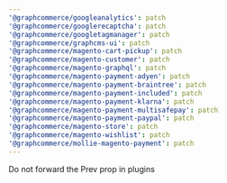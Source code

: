 ```yaml
---
'@graphcommerce/googleanalytics': patch
'@graphcommerce/googlerecaptcha': patch
'@graphcommerce/googletagmanager': patch
'@graphcommerce/graphcms-ui': patch
'@graphcommerce/magento-cart-pickup': patch
'@graphcommerce/magento-customer': patch
'@graphcommerce/magento-graphql': patch
'@graphcommerce/magento-payment-adyen': patch
'@graphcommerce/magento-payment-braintree': patch
'@graphcommerce/magento-payment-included': patch
'@graphcommerce/magento-payment-klarna': patch
'@graphcommerce/magento-payment-multisafepay': patch
'@graphcommerce/magento-payment-paypal': patch
'@graphcommerce/magento-store': patch
'@graphcommerce/magento-wishlist': patch
'@graphcommerce/mollie-magento-payment': patch
---
```


Do not forward the Prev prop in plugins
